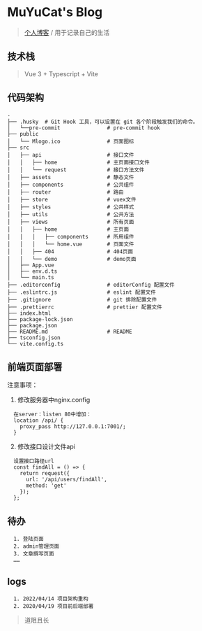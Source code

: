 <!--
 * @Author: MuYuCat
 * @Date: 2022-04-14 16:32:47
 * @LastEditors: MuYuCat
 * @LastEditTime: 2022-04-22 16:23:39
 * @Description: README
-->
# MuYuCat's Blog
> [个人博客](https://muyucat.com) / 用于记录自己的生活

## 技术栈 
>Vue 3 + Typescript + Vite
## 代码架构
```
.
├── .husky  # Git Hook 工具，可以设置在 git 各个阶段触发我们的命令。
│   └──pre-commit               # pre-commit hook
├── public
│   └── Mlogo.ico               # 页面图标
├── src 
│   ├── api                     # 接口文件
│   │   ├── home                # 主页面接口文件
│   │   └── request             # 接口方法文件
│   ├── assets                  # 静态文件
│   ├── components              # 公共组件
│   ├── router                  # 路由
│   ├── store                   # vuex文件
│   ├── styles                  # 公共样式
│   ├── utils                   # 公共方法
│   ├── views                   # 所有页面
│   │   ├── home                # 主页面
│   │   │   ├── components      # 所用组件
│   │   │   └── home.vue        # 页面文件
│   │   ├── 404                 # 404页面
│   │   └── demo                # demo页面
│   ├── App.vue 
│   ├── env.d.ts
│   └── main.ts
├── .editorconfig               # editorConfig 配置文件
├── .eslintrc.js                # eslint 配置文件
├── .gitignore                  # git 排除配置文件
├── .prettierrc                 # prettier 配置文件
├── index.html
├── package-lock.json
├── package.json
├── README.md                   # README
├── tsconfig.json
└── vite.config.ts
```
## 前端页面部署

注意事项：
  1. 修改服务器中nginx.config
  ```
    在server：listen 80中增加：
    location /api/ {
      proxy_pass http://127.0.0.1:7001/;
    }
  ```
  2. 修改接口设计文件api
  ```
    设置接口路径url
    const findAll = () => {
      return request({
        url: '/api/users/findAll',
        method: 'get'
      });
    };
  ```


## 待办
```
  1. 登陆页面
  2. admin管理页面
  3. 文章撰写页面
  ……
```

## logs
```
  1. 2022/04/14 项目架构重构
  2. 2020/04/19 项目前后端部署
```

> 道阻且长
